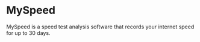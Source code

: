 # MySpeed

MySpeed is a speed test analysis software that records your internet speed for up to 30 days.
